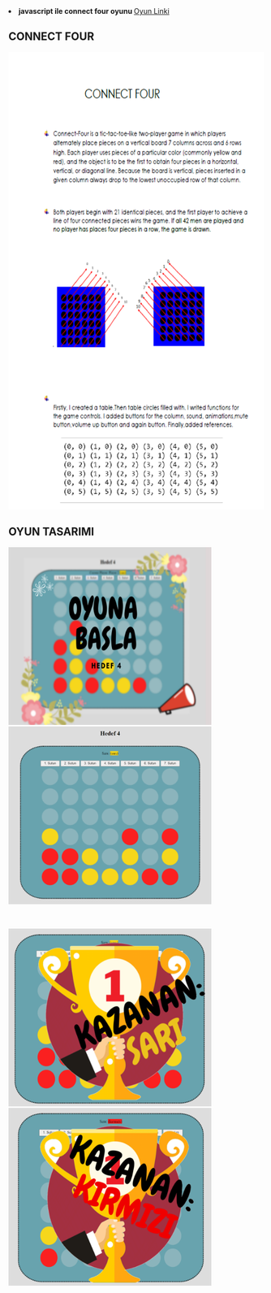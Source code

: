 

<li><strong>javascript ile connect four oyunu </strong>
<a href= "https://beyzakoser.github.io/odevler/projeDeneme.html">Oyun Linki </a></li>

## CONNECT FOUR
<img src="/images/connectFour.png" width="700" height="900" >

## OYUN TASARIMI

<p float="center">
  <img src="/images/GirisEkrani.png" width="400" height="350"/>
  <img src="/images/oyun.png" width="400" height="350"/> 
</p>
<br>
<p float="center">
  <img src="/images/kazananSari.png" width="400" height="350" />
  <img src="/images/kazananKirmizi.png" width="400" height="350" /> 
</p>


